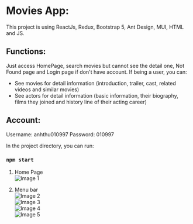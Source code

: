 # Movies App:

This project is using ReactJs, Redux, Bootstrap 5, Ant Design, MUI, HTML and JS.

## Functions:

Just access HomePage, search movies but cannot see the detail one, Not Found page and Login page if don't have account.
If being a user, you can:
 - See movies for detail information (introduction, trailer, cast, related videos and similar movies)
 - See actors for detail information (basic information, their biography, films they joined and history line of their acting career)

## Account:
Username: anhthu010997
Password: 010997

In the project directory, you can run:
### `npm start`

1. Home Page<br>
![Image 1](https://i.ibb.co/BcKsMT5/Screenshot-2023-08-09-at-23-11-04.png)<br>

2. Menu bar<br>
![Image 2](https://i.ibb.co/SyfnNqt/Screenshot-2023-08-09-at-23-15-52.png)<br>
![Image 3](https://i.ibb.co/D7zCVSQ/Screenshot-2023-08-09-at-23-15-59.png)<br>
![Image 4](https://i.ibb.co/KythvH8/Screenshot-2023-08-09-at-23-15-37.png)<br>
![Image 5](https://i.ibb.co/44NTjnY/Screenshot-2023-08-09-at-23-15-01.png)<br>
